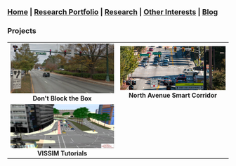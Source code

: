 ### [Home](README.md) | [Research Portfolio](/research.md) | [Research](research_projects.md) | [Other Interests](other_interests.md) | [Blog](blog.md) 

### Projects 

| | | 
|:-------------------------:|:-------------------------:|
[<img src="dbtb.png" width = "1603"/>](dbtb.md)  **Don't Block the Box** |  [<img src="north_ave_smart.jpg" height = "100" width = "1603"/>](coa.md)  **North Avenue Smart Corridor**| 
[<img src="vissim_sim.jpg" height = "100" width = "1603"/>](vissim_tutorials.md)  **VISSIM Tutorials**|
